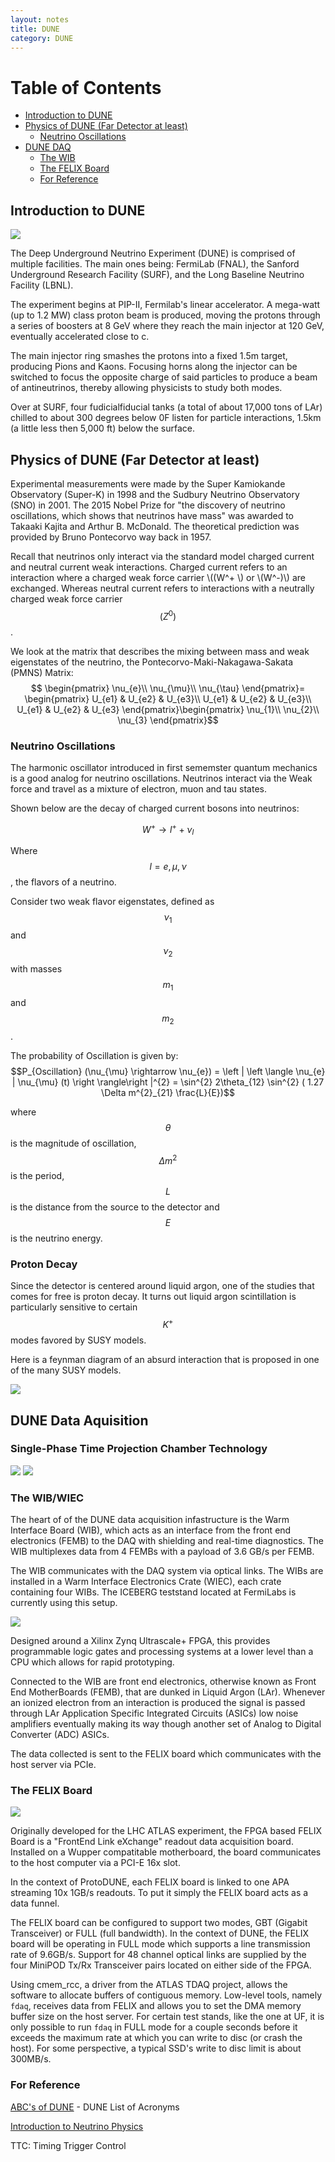 ```yaml
---
layout: notes
title: DUNE 
category: DUNE
---
```


Table of Contents
=================

   * [Introduction to DUNE](#introduction-to-dune)
   * [Physics of DUNE (Far Detector at least)](#physics-of-dune-far-detector-at-least)
      * [Neutrino Oscillations](#neutrino-oscillations)
   * [DUNE DAQ](#dune-daq)
      * [The WIB](#the-wib)
      * [The FELIX Board](#the-felix-board)
      * [For Reference](#for-reference)

## Introduction to DUNE

<img src="/assets/DUNEwTPC.png" class="center">

The Deep Underground Neutrino Experiment (DUNE) is comprised of multiple facilities. The main ones being: FermiLab (FNAL), the Sanford Underground Research Facility (SURF), and the Long Baseline Neutrino Facility (LBNL). 

The experiment begins at PIP-II, Fermilab's linear accelerator. A mega-watt (up to 1.2 MW) class proton beam is produced, moving the protons through a series of boosters at 8 GeV where they reach the main injector at 120 GeV, eventually accelerated close to c. 

The main injector ring smashes the protons into a fixed 1.5m target, producing Pions and Kaons. Focusing horns along the injector can be switched to focus the opposite charge of said particles to produce a beam of antineutrinos, thereby allowing physicists to study both modes.

Over at SURF, four fudicialfiducial tanks (a total of about 17,000 tons of LAr) chilled to about 300 degrees below 0F listen for particle interactions, 1.5km (a little less then 5,000 ft) below the surface.  

## Physics of DUNE (Far Detector at least)
Experimental measurements were made by the Super Kamiokande Observatory (Super-K) in 1998 and the Sudbury Neutrino Observatory (SNO) in 2001. The 2015 Nobel Prize for "the discovery of neutrino oscillations, which shows that neutrinos have mass" was awarded to Takaaki Kajita and Arthur B. McDonald. The theoretical prediction was provided by Bruno Pontecorvo way back in 1957.

Recall that neutrinos only interact via the standard model charged current and neutral current weak interactions. Charged current refers to an interaction where a charged weak force carrier \\((W^+ \\) or \\(W^-)\\) are exchanged. Whereas neutral current refers to interactions with a neutrally charged weak force carrier $$(Z^{0})$$.

We look at the matrix that describes the mixing between mass and weak eigenstates of the neutrino, the Pontecorvo-Maki-Nakagawa-Sakata (PMNS) Matrix:
$$ \begin{pmatrix}
\nu_{e}\\ 
\nu_{\mu}\\ 
\nu_{\tau}
\end{pmatrix}=
\begin{pmatrix}
U_{e1} & U_{e2} & U_{e3}\\ 
U_{e1} & U_{e2} & U_{e3}\\ 
U_{e1} & U_{e2} & U_{e3}
\end{pmatrix}\begin{pmatrix}
\nu_{1}\\ 
\nu_{2}\\ 
\nu_{3}
\end{pmatrix}$$

### Neutrino Oscillations
The harmonic oscillator introduced in first sememster quantum mechanics is a good analog for neutrino oscillations. Neutrinos interact via the Weak force and travel as a mixture of electron, muon and tau states.

Shown below are the decay of charged current bosons into neutrinos:

$$
W^{+}\rightarrow l^{+}+ \nu_{l} 
$$

Where $$l = e, \mu, \nu$$, the flavors of a neutrino.



Consider two weak flavor eigenstates, defined as $$\nu_{1}$$ and $$\nu_{2}$$ with masses $$m_{1}$$ and $$m_{2}$$. 


The probability of Oscillation is given by:
$$P_{Oscillation} (\nu_{\mu} \rightarrow \nu_{e}) = \left |  \left \langle \nu_{e} | \nu_{\mu} (t) \right \rangle\right |^{2} = \sin^{2} 2\theta_{12} \sin^{2} ( 1.27 \Delta m^{2}_{21} \frac{L}{E})$$

where $$\theta$$ is the magnitude of oscillation, $$\Delta m^{2}$$ is the period, $$L$$ is the distance from the source to the detector and $$E$$ is the neutrino energy.

### Proton Decay
Since the detector is centered around liquid argon, one of the studies that comes for free is proton decay. It turns out liquid argon scintillation is particularly sensitive to certain $$K^+$$ modes favored by SUSY models. 

Here is a feynman diagram of an absurd interaction that is proposed in one of the many SUSY models.

<img src="/assets/ProtonDecay.png" class="center"> 

## DUNE Data Aquisition

### Single-Phase Time Projection Chamber Technology

<img src="/assets/protoDUNE_trackreconstruction.png" class="center"> 
<img src="/assets/protoDUNE_SPTPC.png" class="center"> 


### The WIB/WIEC
The heart of of the DUNE data acquisition infastructure is the Warm Interface Board (WIB), which acts as an interface from the front end electronics (FEMB) to the DAQ with shielding and real-time diagnostics. The WIB multiplexes data from  4 FEMBs with a payload of 3.6 GB/s per FEMB. 

The WIB communicates with the DAQ system via optical links. The WIBs are installed in a Warm Interface Electronics Crate (WIEC), each crate containing four WIBs. The ICEBERG teststand located at FermiLabs is currently using this setup.

<img src="/assets/WIEC.png" class="center">

Designed around a Xilinx Zynq Ultrascale+ FPGA, this provides programmable logic gates and processing systems at a lower level than a CPU which allows for rapid prototyping.

Connected to the WIB are front end electronics, otherwise known as Front End MotherBoards (FEMB), that are dunked in Liquid Argon (LAr). Whenever an ionized electron from an interaction is produced the signal is passed through LAr Application Specific Integrated Circuits (ASICs) low noise amplifiers eventually making its way though another set of Analog to Digital Converter (ADC) ASICs. 

The data collected is sent to the FELIX board which communicates with the host server via PCIe.  

### The FELIX Board

<img src="/assets/BNL712.png" class="center">

Originally developed for the LHC ATLAS experiment, the FPGA based FELIX Board is a "FrontEnd Link eXchange" readout data acquisition board. Installed on a Wupper compatitable motherboard, the board communicates to the host computer via a PCI-E 16x slot.

In the context of ProtoDUNE, each FELIX board is linked to one APA streaming 10x 1GB/s readouts. To put it simply the FELIX board acts as a data funnel.

The FELIX board can be configured to support two modes, GBT (Gigabit Transceiver) or FULL (full bandwidth). In the context of DUNE, the FELIX board will be operating in FULL mode which supports a line transmission rate of 9.6GB/s. Support for 48 channel optical links are supplied by the four MiniPOD Tx/Rx Transceiver pairs located on either side of the FPGA.

Using cmem_rcc, a driver from the ATLAS TDAQ project, allows the software to allocate buffers of contiguous memory. Low-level tools, namely ```fdaq```, receives data from FELIX and allows you to set the DMA memory buffer size on the host server. For certain test stands, like the one at UF, it is only possible to run ```fdaq``` in FULL mode for a couple seconds before it exceeds the maximum rate at which you can write to disc (or crash the host). For some perspective, a typical SSD's write to disc limit is about 300MB/s.


### For Reference

[ABC's of DUNE](https://abc.dunescience.org/) - DUNE List of Acronyms

[Introduction to Neutrino Physics](https://cds.cern.ch/record/677618/files/p115.pdf)

TTC: Timing Trigger Control


